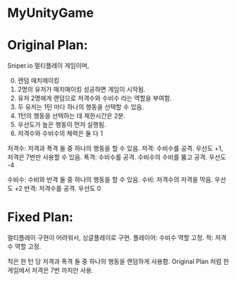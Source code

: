 # MyUnityGame
# Original Plan:

Sniper.io
멀티플레이 게임이며,

0. 랜덤 매치메이킹
1. 2명의 유저가 매치매이킹 성공하면 게임이 시작됨.
2. 유저 2명에게 랜덤으로 저격수와 수비수 라는 역할을 부여함.
3. 두 유저는 1턴 마다 하나의 행동을 선택할 수 있음.
4. 1턴의 행동을 선택하는 데 제한시간은 2분.
5. 우선도가 높은 행동이 먼저 실행됨.
6. 저격수와 수비수의 체력은 둘 다 1


저격수: 저격과 폭격 둘 중 하나의 행동을 할 수 있음.
저격: 수비수를 공격. 우선도 +1, 저격은 7번만 사용할 수 있음.
폭격: 수비수를 공격. 수비수의 수비를 뚫고 공격. 우선도 -4

수비수: 수비와 반격 둘 중 하나의 행동을 할 수 있음.
수비: 저격수의 저격을 막음. 우선도 +2
반격: 저격수를 공격. 우선도 0

# Fixed Plan:

멀티플레이 구현이 어려워서, 싱글플레이로 구현.
플레이어: 수비수 역할 고정.
적: 저격수 역할 고정.

적은 한 턴 당 저격과 폭격 둘 중 하나의 행동을 랜덤하게 사용함.
Original Plan 처럼 한 게임에서 저격은 7번 까지만 사용. 